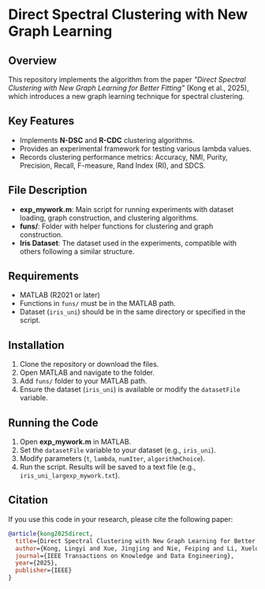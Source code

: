 # Direct Spectral Clustering with New Graph Learning

## Overview
This repository implements the algorithm from the paper *"Direct Spectral Clustering with New Graph Learning for Better Fitting"* (Kong et al., 2025), which introduces a new graph learning technique for spectral clustering.

## Key Features
- Implements **N-DSC** and **R-CDC** clustering algorithms.
- Provides an experimental framework for testing various lambda values.
- Records clustering performance metrics: Accuracy, NMI, Purity, Precision, Recall, F-measure, Rand Index (RI), and SDCS.

## File Description
- **exp_mywork.m**: Main script for running experiments with dataset loading, graph construction, and clustering algorithms.
- **funs/**: Folder with helper functions for clustering and graph construction.
- **Iris Dataset**: The dataset used in the experiments, compatible with others following a similar structure.

## Requirements
- MATLAB (R2021 or later)
- Functions in `funs/` must be in the MATLAB path.
- Dataset (`iris_uni`) should be in the same directory or specified in the script.

## Installation
1. Clone the repository or download the files.
2. Open MATLAB and navigate to the folder.
3. Add `funs/` folder to your MATLAB path.
4. Ensure the dataset (`iris_uni`) is available or modify the `datasetFile` variable.

## Running the Code
1. Open **exp_mywork.m** in MATLAB.
2. Set the `datasetFile` variable to your dataset (e.g., `iris_uni`).
3. Modify parameters (`t`, `lambda`, `numIter`, `algorithmChoice`).
4. Run the script. Results will be saved to a text file (e.g., `iris_uni_largexp_mywork.txt`).



## Citation

If you use this code in your research, please cite the following paper:

```bibtex
@article{kong2025direct,
  title={Direct Spectral Clustering with New Graph Learning for Better Fitting},
  author={Kong, Lingyi and Xue, Jingjing and Nie, Feiping and Li, Xuelong},
  journal={IEEE Transactions on Knowledge and Data Engineering},
  year={2025},
  publisher={IEEE}
}
